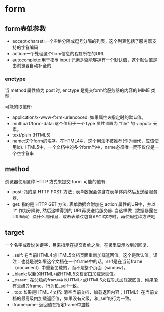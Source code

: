 # form

## form表单参数

- accept-charset:一个空格分隔或逗号分隔的列表，这个列表包括了服务器支持的字符编码
- action:一个处理这个form信息的程序所在的URL
- autocomplete:用于指示 input 元素是否能够拥有一个默认值，这个默认值是由浏览器自动补全的

### enctype

当 method 属性值为 post 时, enctype 是提交form给服务器的内容的 MIME 类型.

可能的取值有:

- application/x-www-form-urlencoded: 如果属性未指定时的默认值。
- multipart/form-data: 这个值用于一个 type 属性设置为 "file" 的 \<input> 元素。
- text/plain (HTML5)
- name:这个form的名字。在HTML4中，这个用法不被推荐(作为替代，应该使用id). HTML5中，一个文档中的多个form当中，name必须唯一而不仅仅是一个空字符串

## method

浏览器使用这种 HTTP 方式来提交 form. 可能的值有:

- post: 指的是 HTTP POST 方法 ; 表单数据会包含在表单体内然后发送给服务器.
- get: 指的是 HTTP GET 方法; 表单数据会附加在 action 属性的URI中，并以 '?' 作为分隔符, 然后这样得到的 URI 再发送给服务器. 当这样做（数据暴露在URI里面）没什么副作用，或者表单仅包含ASCII字符时，再使用这种方法吧

## target

一个名字或者说关键字，用来指示在提交表单之后，在哪里显示收到的回复.

- _self: 在当前HTML4或HTML5文档页面重新加载返回值。这个是默认值。译注：也就是说如果这个文档在一个frame中的话，self是在当前frame（document）中重新加载的，而不是整个页面（window）。
- _blank: 以新的HTML4或HTML5文档窗口加载返回值。
- _parent: 在父级的frame中以HTML4或HTML5文档形式加载返回值，如果没有父级的frame，行为和_self一致。
- _top: 如果是HTML 4文档: 清空当前文档，加载返回内容；HTML5: 在当前文档的最高级内加载返回值，如果没有父级，和_self的行为一致。
- iframename: 返回值在指定frame中加载
